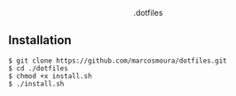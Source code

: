 <!-- <p align="center">
  <a href="https://vuematerial.io/" target="_blank">
    <img width="150" src="https://vuematerial.io/assets/logo-color.png">
  </a>
</p> -->

<p align="center">.dotfiles</p>

## Installation

```
$ git clone https://github.com/marcosmoura/dotfiles.git
$ cd ./dotfiles
$ chmod +x install.sh
$ ./install.sh
```
